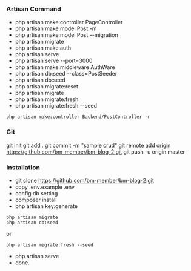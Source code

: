### Artisan Command

- php artisan make:controller PageController
- php artisan make:model Post -m
- php artisan make:model Post --migration
- php artisan migrate
- php artisan make:auth
- php artisan serve
- php artisan serve --port=3000
- php artisan make:middleware AuthWare
- php artisan db:seed --class=PostSeeder
- php artisan db:seed
- php artisan migrate:reset 
- php artisan migrate
- php artisan migrate:fresh
- php artisan migrate:fresh --seed

```
php artisan make:controller Backend/PostController -r
```

### Git 

git init
git add .
git commit -m "sample crud"
git remote add origin https://github.com/bm-member/bm-blog-2.git
git push -u origin master

### Installation 

- git clone https://github.com/bm-member/bm-blog-2.git
- copy .env.example .env
- config db setting 
- composer install
- php artisan key:generate
```
php artisan migrate
php artisan db:seed
```
or 
```
php artisan migrate:fresh --seed
```
- php artisan serve
- done.
